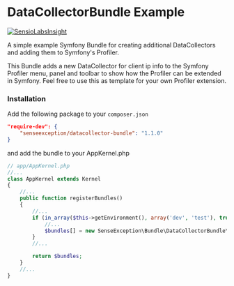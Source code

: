 # DataCollectorBundle Example

[![SensioLabsInsight](https://insight.sensiolabs.com/projects/512be750-efeb-4e4c-b711-6457e10fbe0b/mini.png)](https://insight.sensiolabs.com/projects/512be750-efeb-4e4c-b711-6457e10fbe0b)

A simple example Symfony Bundle for creating additional DataCollectors and adding them to Symfony's Profiler.

This Bundle adds a new DataCollector for client ip info to the Symfony Profiler menu, panel and toolbar to show how the Profiler can
be extended in Symfony. Feel free to use this as template for your own Profiler extension.

### Installation

Add the following package to your `composer.json`

```json
"require-dev": {
    "senseexception/datacollector-bundle": "1.1.0"
}
```

and add the bundle to your AppKernel.php

```php
// app/AppKernel.php
//...
class AppKernel extends Kernel
{
    //...
    public function registerBundles()
    {
        //...
        if (in_array($this->getEnvironment(), array('dev', 'test'), true)) {
            //...
            $bundles[] = new SenseException\Bundle\DataCollectorBundle\DataCollectorBundle();
        }
        //...

        return $bundles;
    }
    //...
}
```
